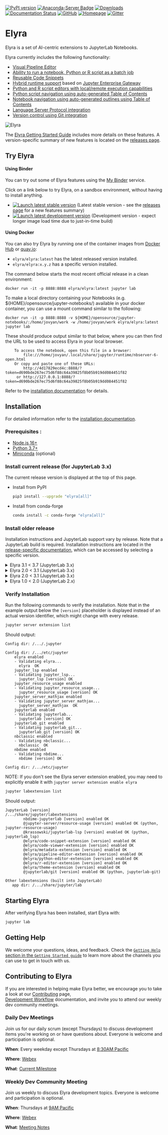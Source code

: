 <!--
{% comment %}
Copyright 2018-2022 Elyra Authors

Licensed under the Apache License, Version 2.0 (the "License");
you may not use this file except in compliance with the License.
You may obtain a copy of the License at

http://www.apache.org/licenses/LICENSE-2.0

Unless required by applicable law or agreed to in writing, software
distributed under the License is distributed on an "AS IS" BASIS,
WITHOUT WARRANTIES OR CONDITIONS OF ANY KIND, either express or implied.
See the License for the specific language governing permissions and
limitations under the License.
{% endcomment %}
-->


[![PyPI version](https://badge.fury.io/py/elyra.svg)](https://badge.fury.io/py/elyra)
[![Anaconda-Server Badge](https://anaconda.org/conda-forge/elyra/badges/version.svg)](https://anaconda.org/conda-forge/elyra)
[![Downloads](https://pepy.tech/badge/elyra)](https://pepy.tech/project/elyra)
[![Documentation Status](https://readthedocs.org/projects/elyra/badge/?version=latest)](https://elyra.readthedocs.io/en/latest/?badge=latest)
[![GitHub](https://img.shields.io/badge/issue_tracking-github-blue.svg)](https://github.com/elyra-ai/elyra/issues)
[![Homepage](https://img.shields.io/badge/homepage-elyra-fd9146.svg)](https://elyra-ai.github.io/website/)
[![Gitter](https://badges.gitter.im/elyra-ai/community.svg)](https://gitter.im/elyra-ai/community?utm_source=badge&utm_medium=badge&utm_campaign=pr-badge)

# Elyra

Elyra is a set of AI-centric extensions to JupyterLab Notebooks.

Elyra currently includes the following functionality:

- [Visual Pipeline Editor](https://elyra.readthedocs.io/en/latest/getting_started/overview.html#ai-pipelines-visual-editor)
- [Ability to run a notebook, Python or R script as a batch job](https://elyra.readthedocs.io/en/latest/getting_started/overview.html#ability-to-run-a-notebook-python-or-r-script-as-a-batch-job)
- [Reusable Code Snippets](https://elyra.readthedocs.io/en/latest/getting_started/overview.html#reusable-code-snippets)
- [Hybrid runtime support](https://elyra.readthedocs.io/en/latest/getting_started/overview.html#hybrid-runtime-support) based on [Jupyter Enterprise Gateway](https://github.com/jupyter/enterprise_gateway)
- [Python and R script editors with local/remote execution capabilities](https://elyra.readthedocs.io/en/latest/getting_started/overview.html#python-and-r-scripts-execution-support)
- [Python script navigation using auto-generated Table of Contents](https://elyra.readthedocs.io/en/latest/getting_started/overview.html##python-and-r-scripts-execution-support)
- [Notebook navigation using auto-generated outlines using Table of Contents](https://elyra.readthedocs.io/en/latest/getting_started/overview.html#notebook-navigation-using-auto-generated-table-of-contents)
- [Language Server Protocol integration](https://elyra.readthedocs.io/en/latest/getting_started/overview.html#language-server-protocol-integration)
- [Version control using Git integration](https://elyra.readthedocs.io/en/latest/getting_started/overview.html#version-control-using-git-integration)

![Elyra](docs/source/images/elyra-main-page.png)

The [Elyra Getting Started Guide](https://elyra.readthedocs.io/en/latest/getting_started/overview.html) includes more details on these features. A version-specific summary of new features is located on the [releases page](https://github.com/elyra-ai/elyra/releases).

## Try Elyra

#### Using Binder
You can try out some of Elyra features using the [My Binder](https://mybinder.readthedocs.io/en/latest/) service.

Click on a link below to try Elyra, on a sandbox environment, without having to install anything.

- [![Launch latest stable version](https://mybinder.org/badge_logo.svg)](https://mybinder.org/v2/gh/elyra-ai/elyra/v3.10.0?urlpath=lab/tree/binder-demo) (Latest stable version - see the [releases page](https://github.com/elyra-ai/elyra/releases) for a new features summary)
- [![Launch latest development version](https://mybinder.org/badge_logo.svg)](https://mybinder.org/v2/gh/elyra-ai/elyra/main?urlpath=lab/tree/binder-demo) (Development version - expect longer image load time due to just-in-time build)

#### Using Docker

You can also try Elyra by running one of the container images from [Docker Hub](https://hub.docker.com/r/elyra/elyra/tags) or [quay.io](https://quay.io/repository/elyra/elyra?tab=tags):
- `elyra/elyra:latest` has the latest released version installed.
- `elyra/elyra:x.y.z` has a specific version installed.

The command below starts the most recent official release in a clean environment:

```
docker run -it -p 8888:8888 elyra/elyra:latest jupyter lab
```

To make a local directory containing your Notebooks (e.g. ${HOME}/opensource/jupyter-notebooks/) available in your
docker container, you can use a mount command similar to the following:

```
docker run -it -p 8888:8888 -v ${HOME}/opensource/jupyter-notebooks/:/home/jovyan/work -w /home/jovyan/work elyra/elyra:latest jupyter lab
```

These should produce output similar to that below, where you can then find the URL to be used to access Elyra in your local browser.

```
    To access the notebook, open this file in a browser:
        file:///home/jovyan/.local/share/jupyter/runtime/nbserver-6-open.html
    Or copy and paste one of these URLs:
        http://4d17829ecd4c:8888/?token=d690bde267ec75d6f88c64a39825f8b05b919dd084451f82
     or http://127.0.0.1:8888/?token=d690bde267ec75d6f88c64a39825f8b05b919dd084451f82
```

Refer to the [installation documentation](https://elyra.readthedocs.io/en/stable/getting_started/installation.html#docker) for details.

## Installation

For detailed information refer to the [installation documentation](https://elyra.readthedocs.io/en/stable/getting_started/installation.html).

### Prerequisites :
* [Node.js 16+](https://nodejs.org/en/)
* [Python 3.7+](https://www.python.org/downloads/)
* [Miniconda](https://docs.conda.io/en/latest/miniconda.html) (optional)

### Install current release (for JupyterLab 3.x)

The current release version is displayed at the top of this page.

  - Install from PyPI

    ```bash
    pip3 install --upgrade "elyra[all]"
    ```

  - Install from conda-forge

    ```bash
    conda install -c conda-forge "elyra[all]"
    ```

### Install older release

Installation instructions and JupyterLab support vary by release. Note that a JupyterLab build is required. Installation instructions are located in the [release-specific documentation](https://elyra.readthedocs.io/en/stable/), which can be accessed by selecting a specific version. 

<details>
  <summary>Elyra 3.1 < 3.7 (JupyterLab 3.x)</summary>

  - Install from PyPI

    ```bash
    pip3 install --upgrade "elyra[all]>=3.1.0" && jupyter lab build
    ```

  - Install from conda-forge

    ```bash
    conda install -c conda-forge "elyra[all]>=3.1.0" && jupyter lab build
    ```
</details>

<details>
  <summary>Elyra 2.0 < 3.1 (JupyterLab 3.x)</summary>

  - Install from PyPI
  
    ```bash
    pip3 install --upgrade "elyra>=2.0.1" && jupyter lab build
    ```

  - Install from conda-forge

    ```bash
    conda install -c conda-forge "elyra>=2.0.1" && jupyter lab build
    ```
</details>

<details>
  <summary>Elyra 2.0 < 3.1 (JupyterLab 3.x)</summary>

  - Install from PyPI

    ```bash
    pip3 install --upgrade "elyra>=2.0.1" && jupyter lab build
    ```

  - Install from conda-forge
    ```bash
    conda install -c conda-forge "elyra>=2.0.1" && jupyter lab build
    ```
</details>

<details>
  <summary>Elyra 1.0 < 2.0 (JupyterLab 2.x)</summary>

  - Install from PyPI

    ```bash
    pip3 install --upgrade "elyra<2.0.0" && jupyter lab build
    ```

  - Install from conda-forge

    ```bash
    conda install -c conda-forge "elyra<2.0.0" && jupyter lab build
    ```
</details>

### Verify Installation 

Run the following commands to verify the installation. Note that in the example output below the `[version]` placeholder is displayed instead of an actual version identifier, which might change with every release.

```bash
jupyter server extension list
```
Should output:
```
Config dir: /.../.jupyter

Config dir: /.../etc/jupyter
    elyra enabled
    - Validating elyra...
      elyra  OK
    jupyter_lsp enabled
    - Validating jupyter_lsp...
      jupyter_lsp [version] OK
    jupyter_resource_usage enabled
    - Validating jupyter_resource_usage...
      jupyter_resource_usage [version] OK
    jupyter_server_mathjax enabled
    - Validating jupyter_server_mathjax...
      jupyter_server_mathjax  OK
    jupyterlab enabled
    - Validating jupyterlab...
      jupyterlab [version] OK
    jupyterlab_git enabled
    - Validating jupyterlab_git...
      jupyterlab_git [version] OK
    nbclassic enabled
    - Validating nbclassic...
      nbclassic  OK
    nbdime enabled
    - Validating nbdime...
      nbdime [version] OK

Config dir: /.../etc/jupyter
```

NOTE: If you don't see the Elyra server extension enabled, you may need to explicitly enable
it with `jupyter server extension enable elyra`

```bash
jupyter labextension list
```
Should output:
```      
JupyterLab [version]
/.../share/jupyter/labextensions
        nbdime-jupyterlab [version] enabled OK
        @jupyter-server/resource-usage [version] enabled OK (python, jupyter-resource-usage)
        @krassowski/jupyterlab-lsp [version] enabled OK (python, jupyterlab_lsp)
        @elyra/code-snippet-extension [version] enabled OK
        @elyra/code-viewer-extension [version] enabled OK
        @elyra/metadata-extension [version] enabled OK
        @elyra/pipeline-editor-extension [version] enabled OK
        @elyra/python-editor-extension [version] enabled OK
        @elyra/r-editor-extension [version] enabled OK
        @elyra/theme-extension [version] enabled OK
        @jupyterlab/git [version] enabled OK (python, jupyterlab-git)

Other labextensions (built into JupyterLab)
   app dir: /.../share/jupyter/lab
```

## Starting Elyra
After verifying Elyra has been installed, start Elyra with:
```bash
jupyter lab
```

## Getting Help

We welcome your questions, ideas, and feedback. Check the [`Getting Help` section in the `Getting Started guide`](https://elyra.readthedocs.io/en/latest/getting_started/getting-help.html) to learn more about the channels you can use to get in touch with us.

## Contributing to Elyra
If you are interested in helping make Elyra better, we encourage you to take a look at our 
[Contributing](CONTRIBUTING.md) page,  
[Development Workflow](https://elyra.readthedocs.io/en/latest/developer_guide/development-workflow.html)
documentation, and invite you to attend our weekly dev community meetings.

### Daily Dev Meetings
Join us for our daily scrum (except Thursdays) to discuss development items you're working on or have questions about. Everyone is welcome and participation is optional.

**When**: Every weekday except Thursdays at [8:30AM Pacific](https://www.thetimezoneconverter.com/?t=8%3A30%20am&tz=San%20Francisco&)

**Where**: [Webex](https://ibm.webex.com/meet/akchin)

**What**: [Current Milestone](https://github.com/elyra-ai/elyra/milestones)


### Weekly Dev Community Meeting 
Join us weekly to discuss Elyra development topics.  Everyone is welcome and participation is optional.

**When**: Thursdays at [9AM Pacific](https://www.thetimezoneconverter.com/?t=9%3A00%20am&tz=San%20Francisco&)

**Where**: [Webex](https://ibm.webex.com/meet/akchin)

**What**: [Meeting Notes](https://hackmd.io/SgvSqrWWR2248mCw2BZ5gg?both)

